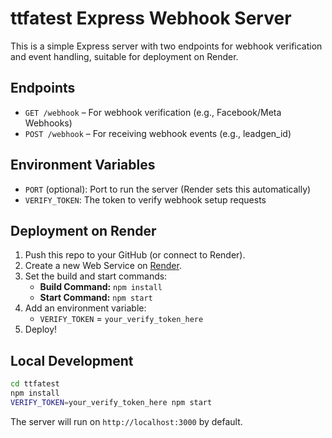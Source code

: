 # ttfatest Express Webhook Server

This is a simple Express server with two endpoints for webhook verification and event handling, suitable for deployment on Render.

## Endpoints

- `GET /webhook` – For webhook verification (e.g., Facebook/Meta Webhooks)
- `POST /webhook` – For receiving webhook events (e.g., leadgen_id)

## Environment Variables

- `PORT` (optional): Port to run the server (Render sets this automatically)
- `VERIFY_TOKEN`: The token to verify webhook setup requests

## Deployment on Render

1. Push this repo to your GitHub (or connect to Render).
2. Create a new Web Service on [Render](https://render.com/).
3. Set the build and start commands:
   - **Build Command:** `npm install`
   - **Start Command:** `npm start`
4. Add an environment variable:
   - `VERIFY_TOKEN` = `your_verify_token_here`
5. Deploy!

## Local Development

```bash
cd ttfatest
npm install
VERIFY_TOKEN=your_verify_token_here npm start
```

The server will run on `http://localhost:3000` by default. 